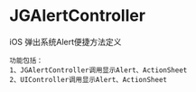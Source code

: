 # JGAlertController
iOS 弹出系统Alert便捷方法定义

    功能包括：
    1、JGAlertController调用显示Alert、ActionSheet
    2、UIController调用显示Alert、ActionSheet
